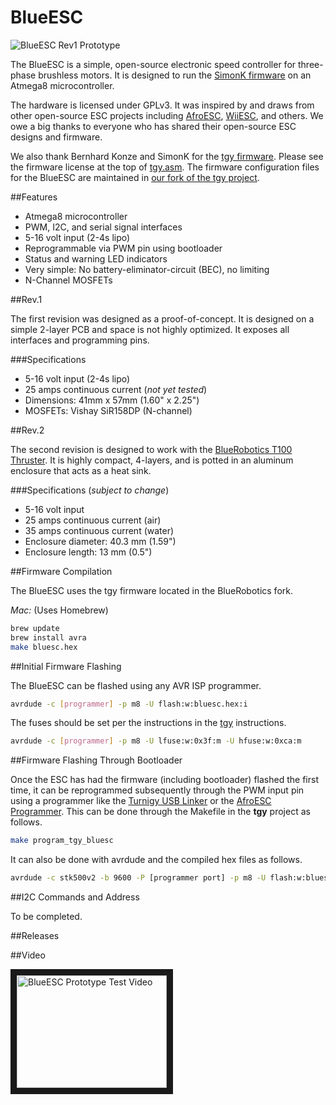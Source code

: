 BlueESC
=======

![BlueESC Rev1 Prototype](https://raw.githubusercontent.com/bluerobotics/BlueESC/master/images/blueesc-rev1-1.jpg "BlueESC Rev1 Prototype")

The BlueESC is a simple, open-source electronic speed controller for three-phase brushless motors. It is designed to run the [SimonK firmware](http://github.com/sim-/tgy) on an Atmega8 microcontroller.

The hardware is licensed under GPLv3. It was inspired by and draws from other open-source ESC projects including [AfroESC](https://code.google.com/p/afrodevices/), [WiiESC](https://code.google.com/p/wii-esc/), and others. We owe a big thanks to everyone who has shared their open-source ESC designs and firmware.

We also thank Bernhard Konze and SimonK for the [tgy firmware](http://github.com/sim-/tgy). Please see the firmware license at the top of [tgy.asm](https://github.com/bluerobotics/tgy/blob/master/tgy.asm). The firmware configuration files for the BlueESC are maintained in [our fork of the tgy project](http://github.com/bluerobotics/tgy).

##Features

* Atmega8 microcontroller
* PWM, I2C, and serial signal interfaces
* 5-16 volt input (2-4s lipo)
* Reprogrammable via PWM pin using bootloader
* Status and warning LED indicators
* Very simple: No battery-eliminator-circuit (BEC), no limiting
* N-Channel MOSFETs

##Rev.1

The first revision was designed as a proof-of-concept. It is designed on a simple 2-layer PCB and space is not highly optimized. It exposes all interfaces and programming pins.

###Specifications

* 5-16 volt input (2-4s lipo)
* 25 amps continuous current (*not yet tested*)
* Dimensions: 41mm x 57mm (1.60" x 2.25")
* MOSFETs: Vishay SiR158DP (N-channel)

##Rev.2

The second revision is designed to work with the [BlueRobotics T100 Thruster](http://www.bluerobotics.com/thruster/). It is highly compact, 4-layers, and is potted in an aluminum enclosure that acts as a heat sink. 

###Specifications (*subject to change*)

* 5-16 volt input
* 25 amps continuous current (air)
* 35 amps continuous current (water)
* Enclosure diameter: 40.3 mm (1.59")
* Enclosure length: 13 mm (0.5")

##Firmware Compilation

The BlueESC uses the tgy firmware located in the BlueRobotics fork.

*Mac:* (Uses Homebrew)

```bash
brew update
brew install avra
make bluesc.hex
```

##Initial Firmware Flashing

The BlueESC can be flashed using any AVR ISP programmer.

```bash
avrdude -c [programmer] -p m8 -U flash:w:bluesc.hex:i 
```

The fuses should be set per the instructions in the [tgy](http://github.com/sim-/tgy) instructions.

```bash
avrdude -c [programmer] -p m8 -U lfuse:w:0x3f:m -U hfuse:w:0xca:m
```

##Firmware Flashing Through Bootloader

Once the ESC has had the firmware (including bootloader) flashed the first time, it can be reprogrammed subsequently through the PWM input pin using a programmer like the [Turnigy USB Linker](http://www.hobbyking.com/hobbyking/store/__10628__turnigy_usb_linker_for_aquastar_super_brain.html) or the [AfroESC Programmer](http://www.hobbyking.com/hobbyking/store/__39437__afro_esc_usb_programming_tool.html). This can be done through the Makefile in the **tgy** project as follows.

```bash
make program_tgy_bluesc
```

It can also be done with avrdude and the compiled hex files as follows.

```bash
avrdude -c stk500v2 -b 9600 -P [programmer port] -p m8 -U flash:w:bluesc.hex:i
```

##I2C Commands and Address

To be completed.

##Releases

##Video

<a href="http://www.youtube.com/watch?feature=player_embedded&v=qJa0dBeoZHA
" target="_blank"><img src="http://img.youtube.com/vi/qJa0dBeoZHA/0.jpg" 
alt="BlueESC Prototype Test Video" width="240" height="180" border="10" /></a>
